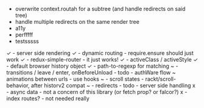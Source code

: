 - overwrite context.routah for a subtree (and handle redirects on said tree)
- handle multiple redirects on the same render tree
- a11y
- perfffff
- testsssss

✓ - server side rendering
✓ - dynamic routing - require.ensure should just work
✓ - redux-simple-router - it just works!
✓ - activeClass / activeStyle
✓ - default browser history object
✓ - path-to-regexp for matching
~ - transitions / leave / enter, onBeforeUnload - todo - authWare flow
~ animations between urls - use hooks
~ - scroll states - rackt/scroll-behavior, after historv2 compat
~ - redirects - todo - server side handling
x - async data - not a concern of this library (or fetch prop? or falcor?)
x - index routes? - not needed really
